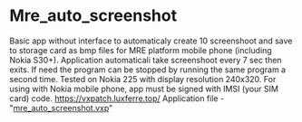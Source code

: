 # Mre_auto_screenshot
Basic app without interface to automaticaly create 10 screenshoot and save to storage card as bmp files for MRE platform mobile phone (including Nokia S30+). Application automaticali take screenshoot every 7 sec then exits. If need the program can be stopped by running the same program a second time. Tested on Nokia 225 with display resolution 240x320. For using with Nokia mobile phone, app must be signed with IMSI (your SIM card) code. https://vxpatch.luxferre.top/ 
Application file - "[mre_auto_screenshot.vxp](https://github.com/RDZDX/mre_auto_screenshot/blob/main/mre_auto_screenshot.vxp?raw=true)"
